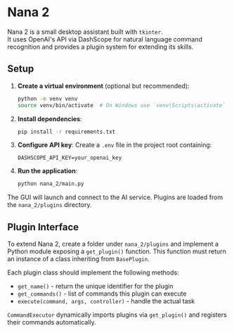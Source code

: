 # Nana 2

Nana 2 is a small desktop assistant built with `tkinter`.  
It uses OpenAI's API via DashScope for natural language command recognition and provides a plugin system for extending its skills.

## Setup

1. **Create a virtual environment** (optional but recommended):
   ```bash
   python -m venv venv
   source venv/bin/activate  # On Windows use `venv\Scripts\activate`
   ```
2. **Install dependencies**:
   ```bash
   pip install -r requirements.txt
   ```
3. **Configure API key**:
   Create a `.env` file in the project root containing:
   ```env
   DASHSCOPE_API_KEY=your_openai_key
   ```
4. **Run the application**:
   ```bash
   python nana_2/main.py
   ```

The GUI will launch and connect to the AI service.  Plugins are loaded from the `nana_2/plugins` directory.

## Plugin Interface

To extend Nana 2, create a folder under `nana_2/plugins` and implement a
Python module exposing a `get_plugin()` function. This function must return an
instance of a class inheriting from `BasePlugin`.

Each plugin class should implement the following methods:

* `get_name()` - return the unique identifier for the plugin
* `get_commands()` - list of commands this plugin can execute
* `execute(command, args, controller)` - handle the actual task

`CommandExecutor` dynamically imports plugins via `get_plugin()` and registers
their commands automatically.
